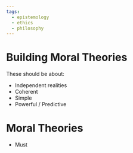 ```yaml
---
tags:
  - epistemology
  - ethics
  - philosophy
---
```

# Building Moral Theories
These should be about:
- Independent realities
- Coherent
- Simple
- Powerful / Predictive
# Moral Theories
- Must 